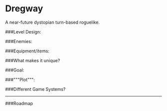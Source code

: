 # Dregway

A near-future dystopian turn-based roguelike.


###Level Design:

###Enemies:

###Equipment/items:

###What makes it unique?

###Goal:

###"""Plot""":

###Different Game Systems?

---

###Roadmap
